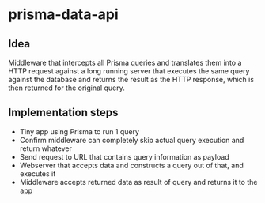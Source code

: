 # prisma-data-api

## Idea

Middleware that intercepts all Prisma queries and translates them into a HTTP request against a long running server that executes the same query against the database and returns the result as the HTTP response, which is then returned for the original query.

## Implementation steps

- Tiny app using Prisma to run 1 query
- Confirm middleware can completely skip actual query execution and return whatever
- Send request to URL that contains query information as payload
- Webserver that accepts data and constructs a query out of that, and executes it
- Middleware accepts returned data as result of query and returns it to the app